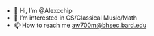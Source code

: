 - 👋 Hi, I’m @Alexcchip
- 👀 I’m interested in CS/Classical Music/Math
- 📫 How to reach me aw700m@bhsec.bard.edu

<!---
Alexcchip/Alexcchip is a ✨ special ✨ repository because its `README.md` (this file) appears on your GitHub profile.
You can click the Preview link to take a look at your changes.
--->
